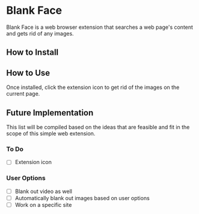 # Blank Face

Blank Face is a web browser extension that searches a web page's content and gets rid of any images.

## How to Install

## How to Use

Once installed, click the extension icon to get rid of the images on the current page.

## Future Implementation

This list will be compiled based on the ideas that are feasible and fit in the scope of this simple web extension.

### To Do

- [ ] Extension icon

### User Options

- [ ] Blank out video as well
- [ ] Automatically blank out images based on user options
- [ ] Work on a specific site
